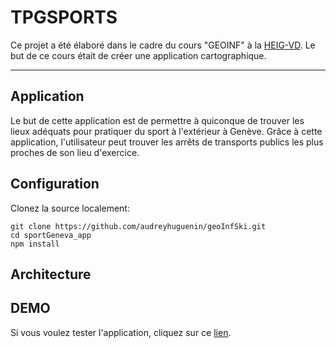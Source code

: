 # TPGSPORTS

Ce projet a été élaboré dans le cadre du cours "GEOINF" à la [HEIG-VD](https://heig-vd.ch/). Le but de ce cours était de créer une application cartographique.

---

## Application
Le but de cette application est de permettre à quiconque de trouver les lieux adéquats pour pratiquer du sport à l'extérieur à Genève. Grâce à cette application, l'utilisateur peut trouver les arrêts de transports publics les plus proches de son lieu d'exercice.


## Configuration

Clonez la source localement:

```
git clone https://github.com/audreyhuguenin/geoInfSki.git
cd sportGeneva_app
npm install
```

## Architecture

## DEMO

Si vous voulez tester l'application, cliquez sur ce [lien](https://audreyhuguenin.github.io/geoInfSki/).

